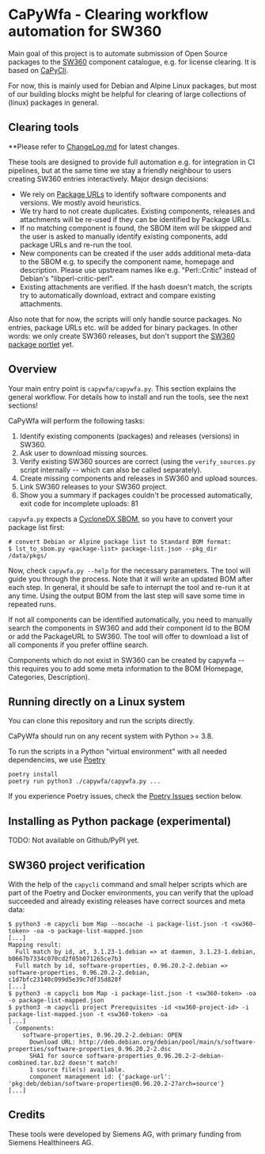 <!--
SPDX-FileCopyrightText: 2019-2025 Siemens
SPDX-FileCopyrightText: 2019-2025 Siemens Healthineers

SPDX-License-Identifier: MIT
-->

# CaPyWfa - Clearing workflow automation for SW360

Main goal of this project is to automate submission of Open Source packages
to the [SW360](https://github.com/eclipse-sw360/sw360) component catalogue,
e.g. for license clearing. It is based on [CaPyCli](https://github.com/sw360/capycli).

For now, this is mainly used for Debian and Alpine Linux packages, but most of
our building blocks might be helpful for clearing of large collections of
(linux) packages in general.

## Clearing tools

**Please refer to [ChangeLog.md](ChangeLog.md) for latest changes.

These tools are designed to provide full automation e.g. for integration in CI
pipelines, but at the same time we stay a friendly neighbour to users creating SW360
entries interactively. Major design decisions:

* We rely on [Package URLs](https://github.com/package-url/purl-spec/) to
  identify software components and versions. We mostly avoid heuristics.
* We try hard to not create duplicates. Existing components, releases and
  attachments will be re-used if they can be identified by Package URLs.
* If no matching component is found, the SBOM item will be skipped and
  the user is asked to manually identify existing components, add package
  URLs and re-run the tool.
* New components can be created if the user adds additional meta-data to
  the SBOM e.g. to specify the component name, homepage and description. Please
  use upstream names like e.g. "Perl::Critic" instead of Debian's
  "libperl-critic-perl".
* Existing attachments are verified. If the hash doesn't match, the scripts try
  to automatically download, extract and compare existing attachments.

Also note that for now, the scripts will only handle source packages. No
entries, package URLs etc. will be added for binary packages. In other words:
we only create SW360 releases, but don't support the
[SW360 package portlet](https://github.com/eclipse-sw360/sw360/pull/1999) yet.

## Overview

Your main entry point is `capywfa/capywfa.py`. This section explains the general
workflow. For details how to install and run the tools, see the next sections!

CaPyWfa will perform the following tasks:

1. Identify existing components (packages) and releases (versions) in SW360.
2. Ask user to download missing sources.
3. Verify existing SW360 sources are correct (using the `verify_sources.py`
   script internally -- which can also be called separately).
4. Create missing components and releases in SW360 and upload sources.
5. Link SW360 releases to your SW360 project.
6. Show you a summary if packages couldn't be processed automatically,
   exit code for incomplete uploads: 81

`capywfa.py` expects a [CycloneDX SBOM](https://cyclonedx.org/), so
you have to convert your package list first:

```shell
# convert Debian or Alpine package list to Standard BOM format:
$ lst_to_sbom.py <package-list> package-list.json --pkg_dir /data/pkgs/
```

Now, check `capywfa.py --help` for the necessary parameters. The tool will guide
you through the process. Note that it will write an updated BOM after each step.
In general, it should be safe to interrupt the tool and re-run it at any time.
Using the output BOM from the last step will save some time in repeated runs.

If not all components can be identified automatically, you need to manually
search the components in SW360 and add their component Id to the BOM or add the
PackageURL to SW360. The tool will offer to download a list of all components if
you prefer offline search.

Components which do not exist in SW360 can be created by capywfa
-- this requires you to add some meta information to the BOM (Homepage,
Categories, Description).

## Running directly on a Linux system

You can clone this repository and run the scripts directly.

CaPyWfa should run on any recent system with Python >= 3.8.

To run the scripts in a Python "virtual environment" with all needed
dependencies, we use [Poetry](https://python-poetry.org/docs/)

```shell
poetry install
poetry run python3 ./capywfa/capywfa.py ...
```

If you experience Poetry issues, check the [Poetry Issues](#poetry-issues) section below.

## Installing as Python package (experimental)

TODO: Not available on Github/PyPI yet.

## SW360 project verification

With the help of the `capycli` command and small helper scripts which are
part of the Poetry and Docker environments, you can verify that the upload
succeeded and already existing releases have correct sources and meta data:

```shell
$ python3 -m capycli bom Map --nocache -i package-list.json -t <sw360-token> -oa -o package-list-mapped.json
[...]
Mapping result:
  Full match by id, at, 3.1.23-1.debian => at daemon, 3.1.23-1.debian, b0667b7334c070cd2f05b071265ce7b3
  Full match by id, software-properties, 0.96.20.2-2.debian => software-properties, 0.96.20.2-2.debian, c1d7bfc23140c099d5e39c7df35d828f
[...]
$ python3 -m capycli bom Map -i package-list.json -t <sw360-token> -oa -o package-list-mapped.json
$ python3 -m capycli project Prerequisites -id <sw360-project-id> -i package-list-mapped.json -t <sw360-token> -oa
[...]
  Components:
    software-properties, 0.96.20.2-2.debian: OPEN
      Download URL: http://deb.debian.org/debian/pool/main/s/software-properties/software-properties_0.96.20.2-2.dsc
      SHA1 for source software-properties_0.96.20.2-2-debian-combined.tar.bz2 doesn't match!
      1 source file(s) available.
      component management id: {'package-url': 'pkg:deb/debian/software-properties@0.96.20.2-2?arch=source'}
[...]
```

## Credits

These tools were developed by Siemens AG, with primary funding from Siemens Healthineers AG.
